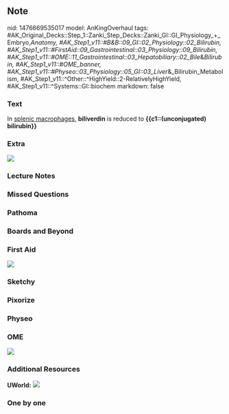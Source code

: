 ## Note
nid: 1476669535017
model: AnKingOverhaul
tags: #AK_Original_Decks::Step_1::Zanki_Step_Decks::Zanki_GI::GI_Physiology_+_Embryo,_Anatomy, #AK_Step1_v11::#B&B::09_GI::02_Physiology::02_Bilirubin, #AK_Step1_v11::#FirstAid::09_Gastrointestinal::03_Physiology::09_Bilirubin, #AK_Step1_v11::#OME::11_Gastrointestinal::03_Hepatobiliary::02_Bile_&_Bilirubin, #AK_Step1_v11::#OME_banner, #AK_Step1_v11::#Physeo::03_Physiology::05_GI::03_Liver_&_Bilirubin_Metabolism, #AK_Step1_v11::^Other::^HighYield::2-RelativelyHighYield, #AK_Step1_v11::^Systems::GI::biochem
markdown: false

### Text
<div>
  In <u>splenic macrophages</u>, <b>biliverdin</b> is reduced to
  <b>{{c1::(unconjugated) bilirubin}}</b>
</div>

### Extra
<img src="paste-64317135257993.jpg">

### Lecture Notes


### Missed Questions


### Pathoma


### Boards and Beyond


### First Aid
<img src="tmpY8m2gs.png">

### Sketchy


### Pixorize


### Physeo


### OME
<div class="ome-widget">
  <a href="https://onlinemeded.org?ref=anki"><img src=
  "_OME_AnkiFlashcards_General_3.png"></a>
</div>

### Additional Resources
<b>UWorld:</b> <img src="billirubinbreakdown.jpg">

### One by one


